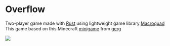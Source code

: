 # Overflow

Two-player game made with [Rust](https://www.rust-lang.org/) using lightweight game library [Macroquad](https://macroquad.rs/)  
This game based on this Minecraft [minigame](https://www.youtube.com/watch?v=z9CLU3yqlAE) from [gerg](https://www.youtube.com/@_gerg)

![](overflow_preview.gif)
